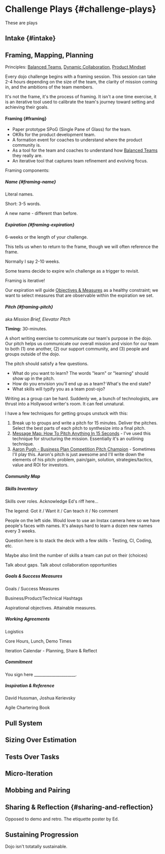 
# Challenge Plays {#challenge-plays}

These are plays

## Intake {#intake}

## Framing, Mapping, Planning

Principles: [Balanced Teams](https://www.notion.so/8d0e3eb3-3407-4e5b-a4ea-7fad3dddf00e), [Dynamic Collaboration](https://www.notion.so/2e3d3360-ad52-455f-8d5d-8073fa082c3d), [Product Mindset](https://www.notion.so/1967ad47-5680-4bc2-a5bb-ab053fec58d5)

Every dojo challenge begins with a framing session. This session can take 2-4 hours depending on the size of the team, the clarity of mission coming in, and the ambitions of the team members.

It's not the frame, it's the process of framing. It isn't a one time exercise, it is an iterative tool used to calibrate the team's journey toward setting and achieving their goals.

#### Framing {#framing}

- Paper prototype SPoG (Single Pane of Glass) for the team.
- OKRs for the product development team.
- A formation event for coaches to understand where the product community is.
- As a tool for the team and coaches to understand how [Balanced Teams](https://www.notion.so/8d0e3eb3-3407-4e5b-a4ea-7fad3dddf00e) they really are.
- An iterative tool that captures team refinement and evolving focus.

Framing components: 

##### Name {#framing-name}

Literal names.

Short: 3-5 words.

A new name - different than before.

##### Expiration {#framing-expiration}

6-weeks or the length of your challenge.

This tells us when to return to the frame, though we will often reference the frame.

Normally I say 2-10 weeks.

Some teams decide to expire w/in challenge as a trigger to revisit.

Framing is iterative!

Our expiration will guide [Objectives & Measures](https://www.notion.so/e50bdd88-f717-41f4-b7f0-433005945909) as a healthy constraint; we want to select measures that are observable within the expiration we set.

##### Pitch {#framing-pitch}

aka *Mission Brief, Elevator Pitch*

**Timing:** 30-minutes.

A short writing exercise to communicate our team's purpose in the dojo. Our pitch helps us communicate our overall mission and vision for our team to both (1) one another, (2) our support community, and (3) people and groups outside of the dojo.

The pitch should satisfy a few questions.

- What do you want to learn? The words "learn" or "learning" should show up in the pitch.
- How do you envision you'll end up as a team? What's the end state?
- What skills will typify you as a team post-ojo?

Writing as a group can be hard. Suddenly we, a bunch of technologists, are thrust into a Hollywood writer's room. It can feel unnatural.

I have a few techniques for getting groups unstuck with this:

1. Break up to groups and write a pitch for 15 minutes. Deliver the pitches. Select the best parts of each pitch to synthesize into a final pitch.
2. [Message Map: How To Pitch Anything In 15 Seconds](https://www.notion.so/c076e1cd-6061-49bf-a07a-ee7f82c566de) - I've used this technique for structuring the mission. Essentially it's an outlining technique.
3. [Aaron Pugh - Business Plan Competition Pitch Champion](https://www.notion.so/7a5ac6d9-a23d-4d8e-830e-a086d0a828dd) - Sometimes I'll play this. Aaron's pitch is just awesome and I'll write down the elements of his pitch: problem, pain/gain, solution, strategies/tactics, value and ROI for investors.

##### Community Map

[](https://www.notion.so/2109ddb70bf84edfaeeeb5dd62d7c82e#6d2cfd49faa74e5f8eed88d76cbafe40)

##### Skills Inventory

Skills over roles. Acknowledge Ed's riff here...

The legend: Got it / Want it / Can teach it / No comment

People on the left side. Would love to use an Instax camera here so we have people's faces with names. It's always hard to learn a dozen new names every 3 weeks.

Question here is to stack the deck with a few skills - Testing, CI, Coding, etc.

Maybe also limit the number of skills a team can put on their (choices)

Talk about gaps. Talk about collaboration opportunities

##### Goals & Success Measures

Goals / Success Measures

Business/Product/Technical Hashtags

Aspirational objectives. Attainable measures.

##### Working Agreements

Logistics

Core Hours, Lunch, Demo Times

Iteration Calendar - Planning, Share & Reflect

##### Commitment

You sign here _____________________.

##### Inspiration & Reference

David Hussman, Joshua Kerievsky

Agile Chartering Book

[](https://www.notion.so/2109ddb70bf84edfaeeeb5dd62d7c82e#887f708df54343c48afd6f318a5b426b)

## Pull System

## Sizing Over Estimation

## Tests Over Tasks

## Micro-Iteration

## Mobbing and Pairing

## Sharing & Reflection {#sharing-and-reflection}

Opposed to demo and retro. The etiquette poster by Ed.

## Sustaining Progression

Dojo isn't totatally sustainable.